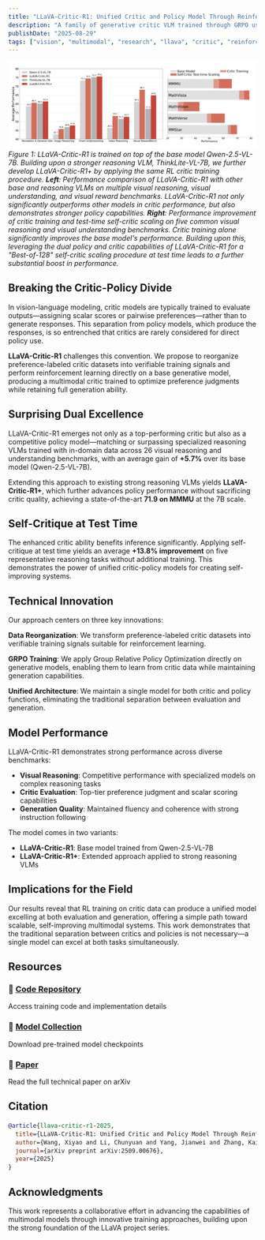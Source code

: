 ```yaml
---
title: "LLaVA-Critic-R1: Unified Critic and Policy Model Through Reinforcement Learning"
description: "A family of generative critic VLM trained through GRPO using pairwise critic data, achieving SoTA policy performance at 7B scale while excelling at both evaluation and generation"
publishDate: "2025-08-29"
tags: ["vision", "multimodal", "research", "llava", "critic", "reinforcement-learning"]
---
```


![LLaVA-Critic-R1 Performance](./llava_critic_r1_images/llava-critic-r1.png)
*Figure 1: LLaVA-Critic-R1 is trained on top of the base model Qwen-2.5-VL-7B. Building upon a stronger reasoning VLM, ThinkLite-VL-7B, we further develop LLaVA-Critic-R1+ by applying the same RL critic training procedure. **Left**: Performance comparison of LLaVA-Critic-R1 with other base and reasoning VLMs on multiple visual reasoning, visual understanding, and visual reward benchmarks. LLaVA-Critic-R1 not only significantly outperforms other models in critic performance, but also demonstrates stronger policy capabilities. **Right**: Performance improvement of critic training and test-time self-critic scaling on five common visual reasoning and visual understanding benchmarks. Critic training alone significantly improves the base model's performance. Building upon this, leveraging the dual policy and critic capabilities of LLaVA-Critic-R1 for a "Best-of-128" self-critic scaling procedure at test time leads to a further substantial boost in performance.*

## Breaking the Critic-Policy Divide

In vision-language modeling, critic models are typically trained to evaluate outputs—assigning scalar scores or pairwise preferences—rather than to generate responses. This separation from policy models, which produce the responses, is so entrenched that critics are rarely considered for direct policy use. 

**LLaVA-Critic-R1** challenges this convention. We propose to reorganize preference-labeled critic datasets into verifiable training signals and perform reinforcement learning directly on a base generative model, producing a multimodal critic trained to optimize preference judgments while retaining full generation ability.

## Surprising Dual Excellence

LLaVA-Critic-R1 emerges not only as a top-performing critic but also as a competitive policy model—matching or surpassing specialized reasoning VLMs trained with in-domain data across 26 visual reasoning and understanding benchmarks, with an average gain of **+5.7%** over its base model (Qwen-2.5-VL-7B).

Extending this approach to existing strong reasoning VLMs yields **LLaVA-Critic-R1+**, which further advances policy performance without sacrificing critic quality, achieving a state-of-the-art **71.9 on MMMU** at the 7B scale.


## Self-Critique at Test Time

The enhanced critic ability benefits inference significantly. Applying self-critique at test time yields an average **+13.8% improvement** on five representative reasoning tasks without additional training. This demonstrates the power of unified critic-policy models for creating self-improving systems.

## Technical Innovation

Our approach centers on three key innovations:

**Data Reorganization**: We transform preference-labeled critic datasets into verifiable training signals suitable for reinforcement learning.

**GRPO Training**: We apply Group Relative Policy Optimization directly on generative models, enabling them to learn from critic data while maintaining generation capabilities.

**Unified Architecture**: We maintain a single model for both critic and policy functions, eliminating the traditional separation between evaluation and generation.

## Model Performance

LLaVA-Critic-R1 demonstrates strong performance across diverse benchmarks:

- **Visual Reasoning**: Competitive performance with specialized models on complex reasoning tasks
- **Critic Evaluation**: Top-tier preference judgment and scalar scoring capabilities  
- **Generation Quality**: Maintained fluency and coherence with strong instruction following

The model comes in two variants:
- **LLaVA-Critic-R1**: Base model trained from Qwen-2.5-VL-7B
- **LLaVA-Critic-R1+**: Extended approach applied to strong reasoning VLMs

## Implications for the Field

Our results reveal that RL training on critic data can produce a unified model excelling at both evaluation and generation, offering a simple path toward scalable, self-improving multimodal systems. This work demonstrates that the traditional separation between critics and policies is not necessary—a single model can excel at both tasks simultaneously.

## Resources

### 🚀 [Code Repository](https://github.com/LLaVA-VL/LLaVA-NeXT/tree/main/LLaVA-Critic-R1)
Access training code and implementation details

### 🤗 [Model Collection](https://huggingface.co/collections/lmms-lab/llava-critic-r1-68922484e5822b89fab4aca1)
Download pre-trained model checkpoints

### 📝 [Paper](https://arxiv.org/abs/2509.00676)
Read the full technical paper on arXiv

## Citation

```bibtex
@article{llava-critic-r1-2025,
  title={LLaVA-Critic-R1: Unified Critic and Policy Model Through Reinforcement Learning},
  author={Wang, Xiyao and Li, Chunyuan and Yang, Jianwei and Zhang, Kai and Liu, Bo and Xiong, Tianyi and Huang, Furong},
  journal={arXiv preprint arXiv:2509.00676},
  year={2025}
}
```

## Acknowledgments

This work represents a collaborative effort in advancing the capabilities of multimodal models through innovative training approaches, building upon the strong foundation of the LLaVA project series.
